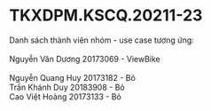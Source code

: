 # TKXDPM.KSCQ.20211-23

Danh sách thành viên nhóm - use case tương ứng:<br />
<br />
Nguyễn Văn Dương 20173069 - ViewBike<br />
<br />
Nguyễn Quang Huy 20173182 - Bỏ<br />
Trần Khánh Duy 20183908 - Bỏ<br />
Cao Việt Hoàng 20173133 - Bỏ<br />